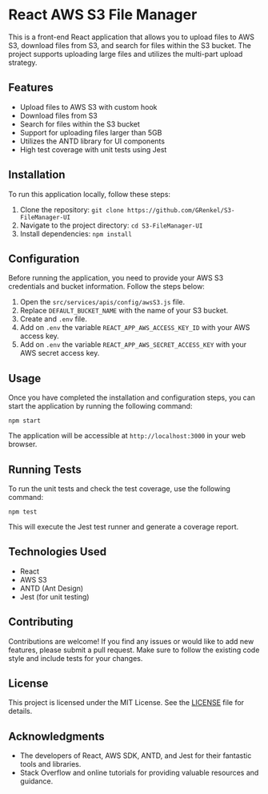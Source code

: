 # React AWS S3 File Manager

This is a front-end React application that allows you to upload files to AWS S3, download files from S3, and search for files within the S3 bucket. The project supports uploading large files and utilizes the multi-part upload strategy.

## Features

- Upload files to AWS S3 with custom hook
- Download files from S3
- Search for files within the S3 bucket
- Support for uploading files larger than 5GB
- Utilizes the ANTD library for UI components
- High test coverage with unit tests using Jest

## Installation

To run this application locally, follow these steps:

1. Clone the repository: `git clone https://github.com/GRenkel/S3-FileManager-UI`
2. Navigate to the project directory: `cd S3-FileManager-UI`
3. Install dependencies: `npm install`

## Configuration

Before running the application, you need to provide your AWS S3 credentials and bucket information. Follow the steps below:

1. Open the `src/services/apis/config/awsS3.js` file.
2. Replace `DEFAULT_BUCKET_NAME` with the name of your S3 bucket.
3. Create and `.env` file.
4. Add on `.env` the variable `REACT_APP_AWS_ACCESS_KEY_ID` with your AWS access key.
5. Add on `.env` the variable `REACT_APP_AWS_SECRET_ACCESS_KEY` with your AWS secret access key.

## Usage

Once you have completed the installation and configuration steps, you can start the application by running the following command:

```
npm start
```

The application will be accessible at `http://localhost:3000` in your web browser.

## Running Tests

To run the unit tests and check the test coverage, use the following command:

```
npm test
```

This will execute the Jest test runner and generate a coverage report.

## Technologies Used

- React
- AWS S3
- ANTD (Ant Design)
- Jest (for unit testing)

## Contributing

Contributions are welcome! If you find any issues or would like to add new features, please submit a pull request. Make sure to follow the existing code style and include tests for your changes.

## License

This project is licensed under the MIT License. See the [LICENSE](LICENSE) file for details.

## Acknowledgments

- The developers of React, AWS SDK, ANTD, and Jest for their fantastic tools and libraries.
- Stack Overflow and online tutorials for providing valuable resources and guidance.